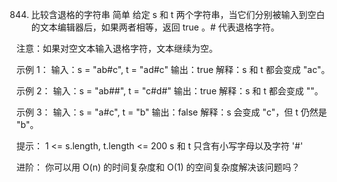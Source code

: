 844. 比较含退格的字符串 简单
给定 s 和 t 两个字符串，当它们分别被输入到空白的文本编辑器后，如果两者相等，返回 true 。# 代表退格字符。

注意：如果对空文本输入退格字符，文本继续为空。

示例 1：
输入：s = "ab#c", t = "ad#c"
输出：true
解释：s 和 t 都会变成 "ac"。

示例 2：
输入：s = "ab##", t = "c#d#"
输出：true
解释：s 和 t 都会变成 ""。

示例 3：
输入：s = "a#c", t = "b"
输出：false
解释：s 会变成 "c"，但 t 仍然是 "b"。

提示：
1 <= s.length, t.length <= 200
s 和 t 只含有小写字母以及字符 '#'

进阶：
你可以用 O(n) 的时间复杂度和 O(1) 的空间复杂度解决该问题吗？